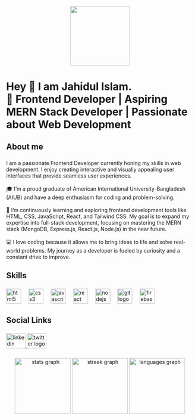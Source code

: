 <div align="center">
  <img height="160" src="https://i.ibb.co.com/ZT1LZsz/Black-and-Yellow-Modern-Business-Agency-Linked-In-Banner.png"  />
</div>

###

<h1 align="left">Hey 👋 I am Jahidul Islam. <br>🌟 Frontend Developer | Aspiring MERN Stack Developer | Passionate about Web Development</h1>

###

<h2 align="left">About me</h2>

###

<p align="left">I am  a passionate Frontend Developer currently honing my skills in web development. I enjoy creating interactive and visually appealing user interfaces that provide seamless user experiences.<br><br>🎓 I’m a proud graduate of American International University-Bangladesh (AIUB) and have a deep enthusiasm for coding and problem-solving.<br><br>🌱 I’m continuously learning and exploring frontend development tools like HTML, CSS, JavaScript, React, and Tailwind CSS. My goal is to expand my expertise into full-stack development, focusing on mastering the MERN stack (MongoDB, Express.js, React.js, Node.js) in the near future.<br><br>💻 I love coding because it allows me to bring ideas to life and solve real-world problems. My journey as a developer is fueled by curiosity and a constant drive to improve.</p>

###

<p align="left"></p>

###

<h2 align="left">Skills</h2>

###

<div align="left">
  <img src="https://cdn.jsdelivr.net/gh/devicons/devicon/icons/html5/html5-original.svg" height="40" alt="html5 logo"  />
  <img width="12" />
  <img src="https://cdn.jsdelivr.net/gh/devicons/devicon/icons/css3/css3-original.svg" height="40" alt="css3 logo"  />
  <img width="12" />
  <img src="https://cdn.jsdelivr.net/gh/devicons/devicon/icons/javascript/javascript-original.svg" height="40" alt="javascript logo"  />
  <img width="12" />
  <img src="https://cdn.jsdelivr.net/gh/devicons/devicon/icons/react/react-original.svg" height="40" alt="react logo"  />
  <img width="12" />
  <img src="https://cdn.jsdelivr.net/gh/devicons/devicon/icons/nodejs/nodejs-original.svg" height="40" alt="nodejs logo"  />
  <img width="12" />
  <img src="https://cdn.jsdelivr.net/gh/devicons/devicon/icons/git/git-original.svg" height="40" alt="git logo"  />
  <img width="12" />
  <img src="https://cdn.jsdelivr.net/gh/devicons/devicon/icons/firebase/firebase-plain.svg" height="40" alt="firebase logo"  />
</div>

###

<h2 align="left">Social Links</h2>

###

<div align="left">
  <a href="https://www.linkedin.com/in/md-jahidul-islam898/" target="_blank">
    <img src="https://raw.githubusercontent.com/maurodesouza/profile-readme-generator/master/src/assets/icons/social/linkedin/default.svg" width="52" height="40" alt="linkedin logo"  />
  </a>
  <a href="https://x.com/md_jahidul22" target="_blank">
    <img src="https://raw.githubusercontent.com/maurodesouza/profile-readme-generator/master/src/assets/icons/social/twitter/default.svg" width="52" height="40" alt="twitter logo"  />
  </a>
</div>

###
<div align="center">
  <img src="https://github-readme-stats.vercel.app/api?username=jahid458&hide_title=false&hide_rank=false&show_icons=true&include_all_commits=true&count_private=true&disable_animations=false&theme=dracula&locale=en&hide_border=false&order=1" height="150" alt="stats graph"  />
  <img src="https://streak-stats.demolab.com?user=jahid458&locale=en&mode=daily&theme=dracula&hide_border=false&border_radius=5&order=3" height="150" alt="streak graph"  />
  <img src="https://github-readme-stats.vercel.app/api/top-langs?username=jahid458&locale=en&hide_title=false&layout=compact&card_width=320&langs_count=5&theme=dracula&hide_border=false&order=2" height="150" alt="languages graph"  />
</div>

###
